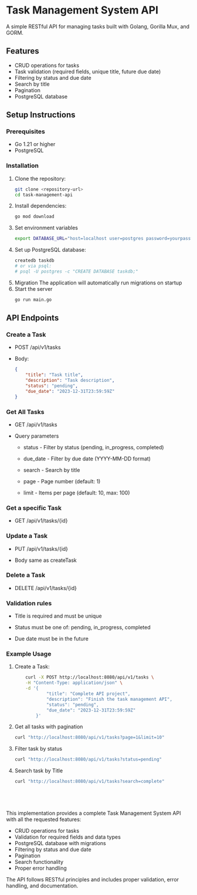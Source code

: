 # Task Management System API

A simple RESTful API for managing tasks built with Golang, Gorilla Mux, and GORM.

## Features

- CRUD operations for tasks
- Task validation (required fields, unique title, future due date)
- Filtering by status and due date
- Search by title
- Pagination
- PostgreSQL database

## Setup Instructions

### Prerequisites

- Go 1.21 or higher
- PostgreSQL

### Installation

1. Clone the repository:
    ```bash
    git clone <repository-url>
    cd task-management-api

2. Install dependencies:
    ```bash
    go mod download
3. Set environment variables
    ```bash
    export DATABASE_URL="host=localhost user=postgres password=yourpassword dbname=task_management port=5432 sslmode=disable"
4. Set up PostgreSQL database:
    ```bash
    createdb taskdb
    # or via psql:
    # psql -U postgres -c "CREATE DATABASE taskdb;"
5. Migration
     The application will automatically run migrations on startup
6. Start the server
    ```bash
    go run main.go

## API Endpoints
### Create a Task
* POST /api/v1/tasks

* Body:
    ```json
    {
        "title": "Task title",
        "description": "Task description",
        "status": "pending",
        "due_date": "2023-12-31T23:59:59Z"
    }
### Get All Tasks
* GET /api/v1/tasks

* Query parameters
    * status - Filter by status (pending, in_progress, completed)

    * due_date - Filter by due date (YYYY-MM-DD format)

    * search - Search by title

    * page - Page number (default: 1)

    * limit - Items per page (default: 10, max: 100)

### Get a specific Task
* GET /api/v1/tasks/{id}

### Update a Task
* PUT /api/v1/tasks/{id}

* Body same as createTask

### Delete a Task
* DELETE /api/v1/tasks/{id}

### Validation rules
* Title is required and must be unique

* Status must be one of: pending, in_progress, completed

* Due date must be in the future

### Example Usage
1. Create a Task:

    ```bash
        curl -X POST http://localhost:8080/api/v1/tasks \
        -H "Content-Type: application/json" \
        -d '{
                "title": "Complete API project",
                "description": "Finish the task management API",
                "status": "pending",
                "due_date": "2023-12-31T23:59:59Z"
            }' 
2. Get all tasks with pagination
    ```bash
    curl "http://localhost:8080/api/v1/tasks?page=1&limit=10"

3. Filter task by status
    ```bash
    curl "http://localhost:8080/api/v1/tasks?status=pending"
    
4. Search task by Title
    ```bash
    curl "http://localhost:8080/api/v1/tasks?search=complete"






This implementation provides a complete Task Management System API with all the requested features:
- CRUD operations for tasks
- Validation for required fields and data types
- PostgreSQL database with migrations
- Filtering by status and due date
- Pagination
- Search functionality
- Proper error handling

The API follows RESTful principles and includes proper validation, error handling, and documentation.